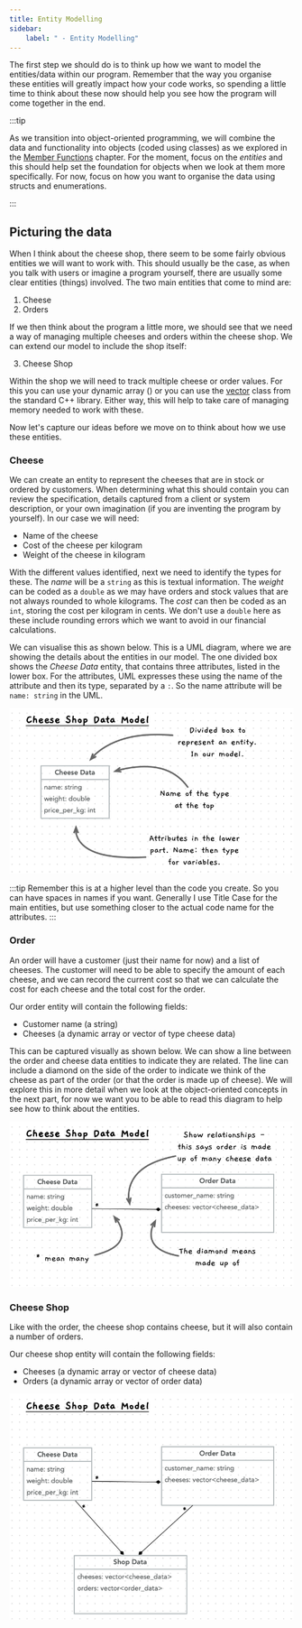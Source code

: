 ```yaml
---
title: Entity Modelling
sidebar:
    label: " - Entity Modelling"
---
```


The first step we should do is to think up how we want to model the entities/data within our program. Remember that the way you organise these entities will greatly impact how your code works, so spending a little time to think about these now should help you see how the program will come together in the end.

:::tip

As we transition into object-oriented programming, we will combine the data and functionality into objects (coded using classes) as we explored in the [Member Functions](/book/part-2-organised-code/7-member-functions/0-overview) chapter. For the moment, focus on the *entities* and this should help set the foundation for objects when we look at them more specifically. For now, focus on how you want to organise the data using structs and enumerations.

:::

## Picturing the data

When I think about the cheese shop, there seem to be some fairly obvious entities we will want to work with. This should usually be the case, as when you talk with users or imagine a program yourself, there are usually some clear entities (things) involved. The two main entities that come to mind are:

1. Cheese
2. Orders

If we then think about the program a little more, we should see that we need a way of managing multiple cheeses and orders within the cheese shop. We can extend our model to include the shop itself:

3. Cheese Shop

Within the shop we will need to track multiple cheese or order values. For this you can use your dynamic array () or you can use the [vector](/book/part-2-organised-code/10-project/0-panorama/5-cpp-utilities/#vector) class from the standard C++ library. Either way, this will help to take care of managing memory needed to work with these.

Now let's capture our ideas before we move on to think about how we use these entities.

### Cheese

We can create an entity to represent the cheeses that are in stock or ordered by customers. When determining what this should contain you can review the specification, details captured from a client or system description, or your own imagination (if you are inventing the program by yourself). In our case we will need:

- Name of the cheese
- Cost of the cheese per kilogram
- Weight of the cheese in kilogram

With the different values identified, next we need to identify the types for these. The *name* will be a `string` as this is textual information. The *weight* can be coded as a `double` as we may have orders and stock values that are not always rounded to whole kilograms. The *cost* can then be coded as an `int`, storing the cost per kilogram in cents. We don't use a `double` here as these include rounding errors which we want to avoid in our financial calculations.

We can visualise this as shown below. This is a UML diagram, where we are showing the details about the entities in our model. The one divided box shows the *Cheese Data* entity, that contains three attributes, listed in the lower box. For the attributes, UML expresses these using the name of the attribute and then its type, separated by a `:`. So the name attribute will be `name: string` in the UML.

![Visual version of the model](./images/cheese-data-model.png)

:::tip
Remember this is at a higher level than the code you create. So you can have spaces in names if you want. Generally I use Title Case for the main entities, but use something closer to the actual code name for the attributes.
:::

### Order

An order will have a customer (just their name for now) and a list of cheeses. The customer will need to be able to specify the amount of each cheese, and we can record the current cost so that we can calculate the cost for each cheese and the total cost for the order.

Our order entity will contain the following fields:

- Customer name (a string)
- Cheeses (a dynamic array or vector of type cheese data)

This can be captured visually as shown below. We can show a line between the order and cheese data entities to indicate they are related. The line can include a diamond on the side of the order to indicate we think of the cheese as part of the order (or that the order is made up of cheese). We will explore this in more detail when we look at the object-oriented concepts in the next part, for now we want you to be able to read this diagram to help see how to think about the entities.

![Visual version of the model with order added](./images/cheese-data-model-1.png)

### Cheese Shop

Like with the order, the cheese shop contains cheese, but it will also contain a number of orders.

Our cheese shop entity will contain the following fields:

- Cheeses (a dynamic array or vector of cheese data)
- Orders (a dynamic array or vector of order data)

![Visual version of the model with shop data added](./images/cheese-data-model-2.png)
